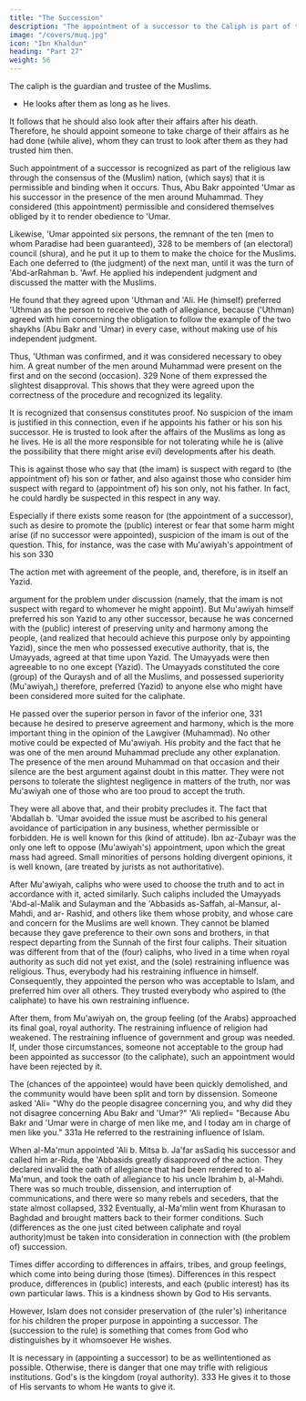 ```yaml
---
title: "The Succession"
description: "The appointment of a successor to the Caliph is part of the religious law through the consensus of the (Muslim) nation, (which says) that it is permissible and binding when it occurs"
image: "/covers/muq.jpg"
icon: "Ibn Khaldun"
heading: "Part 27"
weight: 56
---
```




<!-- It should be known that we have been discussing the imamate and mentioned
the fact that it is part of the religious law because it serves the (public) interest. (We
have stated) that its real meaning is the supervision of the interests of the Muslim nation in both their worldly and their religious affairs. 327  -->

The caliph is the guardian and trustee of the Muslims. 
- He looks after them as long as he lives. 

It follows that he should also look after their affairs after his death. Therefore, he should appoint someone to take charge of their affairs as he had done (while alive), whom they can trust to look after them as they had trusted him then.

Such appointment of a successor is recognized as part of the religious law through the consensus of the (Muslim) nation, (which says) that it is permissible and binding when it occurs. Thus, Abu Bakr appointed 'Umar as his successor in the presence of the men around Muhammad. They considered (this appointment) permissible and considered themselves obliged by it to render obedience to 'Umar.

Likewise, 'Umar appointed six persons, the remnant of the ten (men to whom Paradise had been guaranteed), 328 to be members of (an electoral) council (shura), and he put it up to them to make the choice for the Muslims. Each one deferred to
(the judgment) of the next man, until it was the turn of 'Abd-arRahman b. 'Awf. He applied his independent judgment and discussed the matter with the Muslims. 

He found that they agreed upon 'Uthman and 'Ali. He (himself) preferred 'Uthman as the person to receive the oath of allegiance, because ('Uthman) agreed with him concerning the obligation to follow the example of the two shaykhs (Abu Bakr and 'Umar) in every case, without making use of his independent judgment. 

Thus, 'Uthman was confirmed, and it was considered necessary to obey him. A great number of the men around Muhammad were present on the first and on the second (occasion). 329 None of them expressed the slightest disapproval. This shows that
they were agreed upon the correctness of the procedure and recognized its legality. 

It is recognized that consensus constitutes proof. No suspicion of the imam is justified in this connection, even if he appoints his father or his son his successor. He is trusted to look after the affairs of the Muslims as long as he lives. He is all the more responsible for not tolerating while he is (alive the possibility that there might arise evil) developments after his death. 

This is against those who say that (the imam) is suspect with regard to (the appointment of) his son or father, and also against those who consider him suspect with regard to (appointment of) his son only, not his father. In fact, he could hardly be suspected in this respect in any way. 

Especially if there exists some reason for (the appointment of a successor), such as desire to promote the (public) interest or fear that some harm might arise (if no successor were appointed), suspicion of the imam is out of the question.
This, for instance, was the case with Mu'awiyah's appointment of his son 330 

The action met with agreement of the people, and, therefore, is in itself an Yazid. 

argument for the problem under discussion (namely, that the imam is not suspect with regard to whomever he might appoint). But Mu'awiyah himself preferred his son Yazid to any other successor, because he was concerned with the (public)
interest of preserving unity and harmony among the people, (and realized that hecould achieve this purpose only by appointing Yazid), since the men who possessed executive authority, that is, the Umayyads, agreed at that time upon Yazid. The
Umayyads were then agreeable to no one except (Yazid). The Umayyads constituted the core (group) of the Quraysh and of all the Muslims, and possessed superiority (Mu'awiyah,) therefore, preferred (Yazid) to anyone else who might have been considered more suited for the caliphate. 

He passed over the superior person in favor of the inferior one, 331 because he desired to preserve agreement and harmony,
which is the more important thing in the opinion of the Lawgiver (Muhammad). No other motive could be expected of Mu'awiyah. His probity and the fact that he was one of the men around Muhammad preclude any other explanation. The presence of
the men around Muhammad on that occasion and their silence are the best argument against doubt in this matter. They were not persons to tolerate the slightest negligence in matters of the truth, nor was Mu'awiyah one of those who are too proud to accept the truth. 

They were all above that, and their probity precludes it. The fact that 'Abdallah b. 'Umar avoided the issue must be ascribed to his general avoidance of participation in any business, whether permissible or forbidden. He is well known for this (kind of attitude). Ibn az-Zubayr was the only one left to oppose (Mu'awiyah's) appointment, upon which the great mass had agreed. Small minorities of persons holding divergent opinions, it is well known, (are treated by jurists as not authoritative).

After Mu'awiyah, caliphs who were used to choose the truth and to act in accordance with it, acted similarly. Such caliphs included the Umayyads 'Abd-al-Malik and Sulayman and the 'Abbasids as-Saffah, al-Mansur, al-Mahdi, and ar-
Rashid, and others like them whose probity, and whose care and concern for the
Muslims are well known. They cannot be blamed because they gave preference to
their own sons and brothers, in that respect departing from the Sunnah of the first
four caliphs. Their situation was different from that of the (four) caliphs, who lived
in a time when royal authority as such did not yet exist, and the (sole) restraining
influence was religious. Thus, everybody had his restraining influence in himself.
Consequently, they appointed the person who was acceptable to Islam, and preferred
him over all others. They trusted everybody who aspired to (the caliphate) to have
his own restraining influence.

After them, from Mu'awiyah on, the group feeling (of the Arabs) approached its final goal, royal authority. The restraining influence of religion had weakened. The restraining influence of government and group was needed. If, under those circumstances, someone not acceptable to the group had been appointed as successor (to the caliphate), such an appointment would have been rejected by it. 

The (chances of the appointee) would have been quickly demolished, and the community would have been split and torn by dissension. Someone asked 'Ali= "Why do the people disagree concerning you, and why did they not disagree concerning Abu Bakr and 'Umar?" 'Ali replied= "Because Abu Bakr and 'Umar were in charge of men like me, and I today am in charge of men
like you." 331a He referred to the restraining influence of Islam.

When al-Ma'mun appointed 'Ali b. Mitsa b. Ja'far asSadiq his successor and called him ar-Rida, the 'Abbasids greatly disapproved of the action. They declared invalid the oath of allegiance that had been rendered to al-Ma'mun, and took the
oath of allegiance to his uncle Ibrahim b, al-Mahdi. There was so much trouble,
dissension, and interruption of communications, and there were so many rebels and
seceders, that the state almost collapsed, 332 Eventually, al-Ma'mlin went from
Khurasan to Baghdad and brought matters back to their former conditions.
Such (differences as the one just cited between caliphate and royal authority)must be taken into consideration in connection with (the problem of) succession.

Times differ according to differences in affairs, tribes, and group feelings, which come into being during those (times). Differences in this respect produce, differences in (public) interests, and each (public interest) has its own particular
laws. This is a kindness shown by God to His servants.

However, Islam does not consider preservation of (the ruler's) inheritance for his children the proper purpose in appointing a successor. The (succession to the rule) is something that comes from God who distinguishes by it whomsoever He
wishes.

It is necessary in (appointing a successor) to be as wellintentioned as possible. Otherwise, there is danger that one may trifle with religious institutions. God's is the kingdom (royal authority). 333 He gives it to those of His
servants to whom He wants to give it.

<!-- There are some matters in this connection which need explanation. First,  -->
